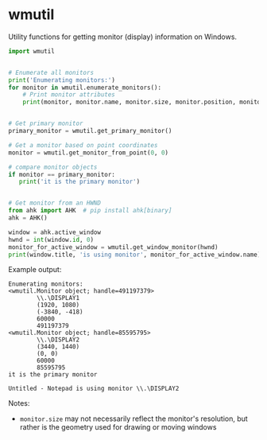 # wmutil

Utility functions for getting monitor (display) information on Windows. 



```python
import wmutil


# Enumerate all monitors
print('Enumerating monitors:')
for monitor in wmutil.enumerate_monitors():
    # Print monitor attributes
    print(monitor, monitor.name, monitor.size, monitor.position, monitor.refresh_rate_millihertz, monitor.handle, sep='\n\t')


# Get primary monitor
primary_monitor = wmutil.get_primary_monitor()

# Get a monitor based on point coordinates
monitor = wmutil.get_monitor_from_point(0, 0)

# compare monitor objects
if monitor == primary_monitor:
   print('it is the primary monitor')


# Get monitor from an HWND
from ahk import AHK  # pip install ahk[binary]
ahk = AHK()

window = ahk.active_window
hwnd = int(window.id, 0)
monitor_for_active_window = wmutil.get_window_monitor(hwnd)
print(window.title, 'is using monitor', monitor_for_active_window.name)

```

Example output:

```
Enumerating monitors:
<wmutil.Monitor object; handle=491197379>
        \\.\DISPLAY1
        (1920, 1080)
        (-3840, -418)
        60000
        491197379
<wmutil.Monitor object; handle=85595795>
        \\.\DISPLAY2
        (3440, 1440)
        (0, 0)
        60000
        85595795
it is the primary monitor

Untitled - Notepad is using monitor \\.\DISPLAY2
```

Notes:

- `monitor.size` may not necessarily reflect the monitor's resolution, but rather is the geometry used for drawing or moving windows
